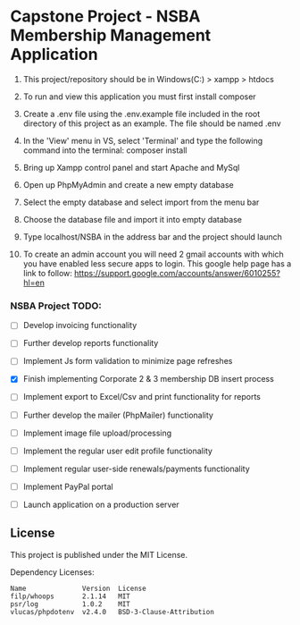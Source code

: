 
# Capstone Project - NSBA Membership Management Application

1. This project/repository should be in Windows(C:) > xampp > htdocs

2. To run and view this application you must first install composer

3. Create a .env file using the .env.example file included in the root directory of this project as an example. The file should be named .env

4. In the 'View' menu in VS, select 'Terminal' and type the following command into the terminal: composer install

5. Bring up Xampp control panel and start Apache and MySql 

6. Open up PhpMyAdmin and create a new empty database

7. Select the empty database and select import from the menu bar 

8. Choose the database file and import it into empty database

9. Type localhost/NSBA in the address bar and the project should launch

10. To create an admin account you will need 2 gmail accounts with which you have enabled less secure apps to login. This google help page has a link to follow: https://support.google.com/accounts/answer/6010255?hl=en



### NSBA Project TODO:

- [ ] Develop invoicing functionality
- [ ] Further develop reports functionality
- [ ] Implement Js form validation to minimize page refreshes
- [x] Finish implementing Corporate 2 & 3 membership DB insert process
- [ ] Implement export to Excel/Csv and print functionality for reports
- [ ] Further develop the mailer (PhpMailer) functionality
- [ ] Implement image file upload/processing
- [ ] Implement the regular user edit profile functionality 
- [ ] Implement regular user-side renewals/payments functionality
- [ ] Implement PayPal portal
- [ ] Launch application on a production server



## License

This project is published under the MIT License.

Dependency Licenses:

```
Name              Version  License
filp/whoops       2.1.14   MIT
psr/log           1.0.2    MIT
vlucas/phpdotenv  v2.4.0   BSD-3-Clause-Attribution
```